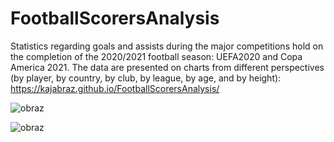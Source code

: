 # FootballScorersAnalysis
Statistics regarding goals and assists during the major competitions hold on the completion of the 2020/2021 football season: UEFA2020 and Copa America 2021.
The data are presented on charts from different perspectives (by player, by country, by club, by league, by age, and by height):
https://kajabraz.github.io/FootballScorersAnalysis/

![obraz](https://user-images.githubusercontent.com/58611238/125866631-e2869225-0280-4c44-b0d2-49958d903e44.png)

![obraz](https://user-images.githubusercontent.com/58611238/125866656-30f3f6cb-feef-45e9-9b71-790b234e6ea0.png)
